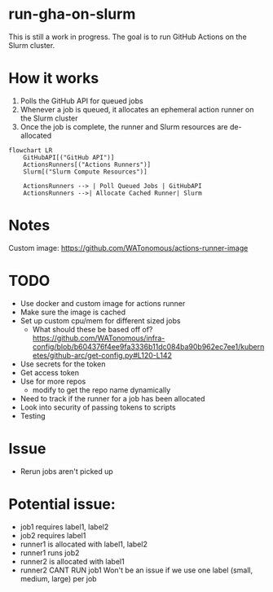 # run-gha-on-slurm

This is still a work in progress. The goal is to run GitHub Actions on the Slurm cluster.

# How it works
1. Polls the GitHub API for queued jobs
2. Whenever a job is queued, it allocates an ephemeral action runner on the Slurm cluster
3. Once the job is complete, the runner and Slurm resources are de-allocated

```mermaid
flowchart LR
    GitHubAPI[("GitHub API")]
    ActionsRunners[("Actions Runners")]
    Slurm[("Slurm Compute Resources")]

    ActionsRunners --> | Poll Queued Jobs | GitHubAPI 
    ActionsRunners -->| Allocate Cached Runner| Slurm 
```

# Notes
Custom image: https://github.com/WATonomous/actions-runner-image

# TODO
- Use docker and custom image for actions runner
- Make sure the image is cached 
- Set up custom cpu/mem for different sized jobs
	- What should these be based off of? https://github.com/WATonomous/infra-config/blob/b604376f4ee9fa3336b11dc084ba90b962ec7ee1/kubernetes/github-arc/get-config.py#L120-L142 
- Use secrets for the token
- Get access token
- Use for more repos
	- modify to get the repo name dynamically
- Need to track if the runner for a job has been allocated
- Look into security of passing tokens to scripts
- Testing

# Issue
- Rerun jobs aren't picked up

# Potential issue:
- job1 requires label1, label2
- job2 requires label1
- runner1 is allocated with label1, label2
- runner1 runs job2
- runner2 is allocated with label1
- runner2 CANT RUN job1
Won't be an issue if we use one label (small, medium, large) per job
